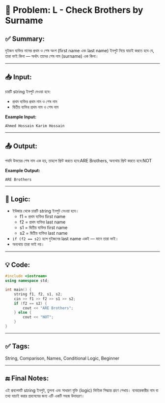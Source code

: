 # 🧩 Problem: L - Check Brothers by Surname

## ✅ Summary:
দুইজন ব্যক্তির নামের প্রথম ও শেষ অংশ (first name এবং last name) ইনপুট নিয়ে যাচাই করতে হবে যে, তারা ভাই কিনা — অর্থাৎ তাদের শেষ নাম (surname) এক কিনা।

---

## 📥 Input:
চারটি string ইনপুট দেওয়া হবে:
- প্রথম ব্যক্তির প্রথম নাম ও শেষ নাম
- দ্বিতীয় ব্যক্তির প্রথম নাম ও শেষ নাম

**Example Input:**

```
Ahmed Hossain Karim Hossain
```
---
## 📤 Output:
পযদি উভয়ের শেষ নাম এক হয়, তাহলে প্রিন্ট করতে হবে:ARE Brothers, অন্যথায় প্রিন্ট করতে হবে:NOT

**Example Output:**
```
ARE Brothers
```
---

## 🧠 Logic:
- ইউজার থেকে চারটি string ইনপুট নেওয়া হবে।
    - f1 = প্রথম ব্যক্তির first name
    - f2 = প্রথম ব্যক্তির last name
    - s1 = দ্বিতীয় ব্যক্তির first name
    - s2 = দ্বিতীয় ব্যক্তির last name
- `if (f2 == s2)` হলে দুইজনের last name একই — মানে তারা ভাই।
- অন্যথায় তারা ভাই নয়।
---

## 💡 Code:
```cpp
#include <iostream>
using namespace std;

int main() {
    string f1, f2, s1, s2;
    cin >> f1 >> f2 >> s1 >> s2;
    if (f2 == s2) {
        cout << "ARE Brothers";
    } else {
        cout << "NOT";
    }
}

```

---

## ✅ Tags:
String, Comparison, Names, Conditional Logic, Beginner

---

## 🔚 Final Notes:
এই প্রবলেমটি string ইনপুট, তুলনা এবং সাধারণ যুক্তি (logic) ভিত্তিক সিদ্ধান্ত গ্রহণ শেখায়।
ব্যবহারকারীর নাম বা তথ্য যাচাই করার প্রবলেমের জন্য এটি একটি সহজ উদাহরণ।
